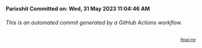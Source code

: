 **Parixshit Committed on: Wed, 31 May 2023 11:04:46 AM** <!-- d1f60e43-2f15-4c45-8ae6-00b9e6d61f03 -->

###### This is an automated commit generated by a GitHub Actions workflow.

<div align="right"><sub><sup><a href="https://github.com/Parixshit/AutoCommit.git">Read me</a></sup></sub></div>
